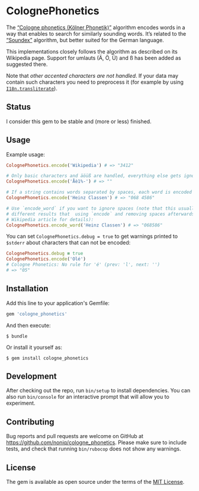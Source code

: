 # ColognePhonetics

The [“Cologne phonetics (Kölner Phonetik)”](https://en.wikipedia.org/wiki/Cologne_phonetics) algorithm encodes words in a way that enables to search for similarly sounding words. It’s related to the [“Soundex”](https://en.wikipedia.org/wiki/Soundex) algorithm, but better suited for the German language.

This implementations closely follows the algorithm as described on its Wikipedia page. Support for umlauts (Ä, Ö, Ü) and ß has been added as suggested there.

Note that *other accented characters are not handled*. If your data may contain such characters you need to preprocess it (for example by using [`I18n.transliterate`](http://www.rubydoc.info/gems/i18n/I18n/Base#transliterate-instance_method)).

## Status

I consider this gem to be stable and (more or less) finished.

## Usage

Example usage:

```ruby
ColognePhonetics.encode('Wikipedia') # => "3412"

# Only basic characters and äöüß are handled, everything else gets ignored:
ColognePhonetics.encode('Åè1%-') # => ""

# If a string contains words separated by spaces, each word is encoded separately:
ColognePhonetics.encode('Heinz Classen') # => "068 4586"

# Use `encode_word` if you want to ignore spaces (note that this usually gives
# different results that  using `encode` and removing spaces afterwards; see
# Wikipedia article for details):
ColognePhonetics.encode_word('Heinz Classen') # => "068586"
```

You can set `ColognePhonetics.debug = true` to get warnings printed to `$stderr` about characters that can not be encoded:

```ruby
ColognePhonetics.debug = true
ColognePhonetics.encode('Olé')
# Cologne Phonetics: No rule for 'é' (prev: 'l', next: '')
# => "05"
```

## Installation

Add this line to your application's Gemfile:

```ruby
gem 'cologne_phonetics'
```

And then execute:

    $ bundle

Or install it yourself as:

    $ gem install cologne_phonetics

## Development

After checking out the repo, run `bin/setup` to install dependencies. You can also run `bin/console` for an interactive prompt that will allow you to experiment.

## Contributing

Bug reports and pull requests are welcome on GitHub at https://github.com/noniq/cologne_phonetics. Please make sure to include tests, and check that running `bin/rubocop` does not show any warnings.

## License

The gem is available as open source under the terms of the [MIT License](http://opensource.org/licenses/MIT).
